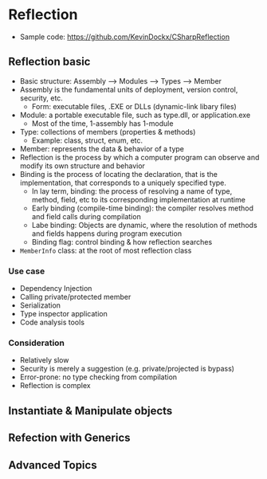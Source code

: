 # Reflection
  - Sample code: https://github.com/KevinDockx/CSharpReflection

## Reflection basic
  - Basic structure: Assembly --> Modules --> Types --> Member
  - Assembly is the fundamental units of deployment, version control, security, etc.
    + Form: executable files, .EXE or DLLs (dynamic-link libary files)
  - Module: a portable executable file, such as type.dll, or application.exe
    + Most of the time, 1-assembly has 1-module
  - Type: collections of members (properties & methods)
    + Example: class, struct, enum, etc.
  - Member: represents the data & behavior of a type
  - Reflection is the process by which a computer program can observe and modify its own structure and behavior
  - Binding is the process of locating the declaration, that is the implementation, that corresponds to a uniquely specified type.
    + In lay term, binding: the process of resolving a name of type, method, field, etc to its corresponding implementation at runtime
    + Early binding (compile-time binding): the compiler resolves method and field calls during compilation
    + Labe binding: Objects are dynamic, where  the resolution of methods and fields happens during program execution
    + Binding flag: control binding & how reflection searches
  - `MemberInfo` class: at the root of most reflection class

### Use case
  - Dependency Injection
  - Calling private/protected member
  - Serialization
  - Type inspector application
  - Code analysis tools

### Consideration
  - Relatively slow
  - Security is merely a suggestion (e.g. private/projected is bypass)
  - Error-prone: no type checking from compilation
  - Reflection is complex

## Instantiate & Manipulate objects

## Refection with Generics

## Advanced Topics
